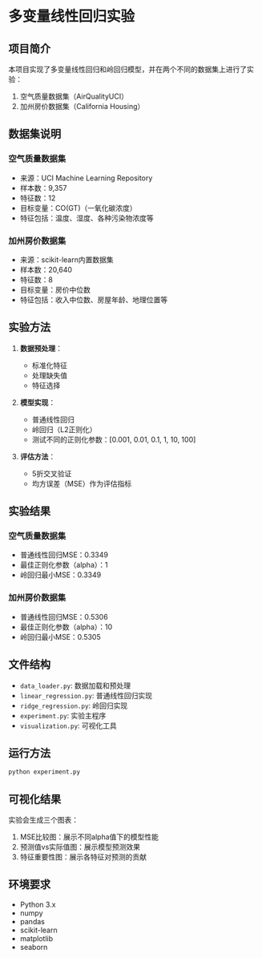 # 多变量线性回归实验

## 项目简介
本项目实现了多变量线性回归和岭回归模型，并在两个不同的数据集上进行了实验：
1. 空气质量数据集（AirQualityUCI）
2. 加州房价数据集（California Housing）

## 数据集说明

### 空气质量数据集
- 来源：UCI Machine Learning Repository
- 样本数：9,357
- 特征数：12
- 目标变量：CO(GT)（一氧化碳浓度）
- 特征包括：温度、湿度、各种污染物浓度等

### 加州房价数据集
- 来源：scikit-learn内置数据集
- 样本数：20,640
- 特征数：8
- 目标变量：房价中位数
- 特征包括：收入中位数、房屋年龄、地理位置等

## 实验方法
1. **数据预处理**：
   - 标准化特征
   - 处理缺失值
   - 特征选择

2. **模型实现**：
   - 普通线性回归
   - 岭回归（L2正则化）
   - 测试不同的正则化参数：[0.001, 0.01, 0.1, 1, 10, 100]

3. **评估方法**：
   - 5折交叉验证
   - 均方误差（MSE）作为评估指标

## 实验结果

### 空气质量数据集
- 普通线性回归MSE：0.3349
- 最佳正则化参数（alpha）：1
- 岭回归最小MSE：0.3349

### 加州房价数据集
- 普通线性回归MSE：0.5306
- 最佳正则化参数（alpha）：10
- 岭回归最小MSE：0.5305

## 文件结构
- `data_loader.py`: 数据加载和预处理
- `linear_regression.py`: 普通线性回归实现
- `ridge_regression.py`: 岭回归实现
- `experiment.py`: 实验主程序
- `visualization.py`: 可视化工具

## 运行方法
```bash
python experiment.py
```

## 可视化结果
实验会生成三个图表：
1. MSE比较图：展示不同alpha值下的模型性能
2. 预测值vs实际值图：展示模型预测效果
3. 特征重要性图：展示各特征对预测的贡献

## 环境要求
- Python 3.x
- numpy
- pandas
- scikit-learn
- matplotlib
- seaborn 